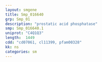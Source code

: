 ```yaml
---
layout: smgene
title: Smp_016640
grp: Smp_01
description: "prostatic acid phosphatase"
smp: Smp_016640.1
uniprot: "C4Q1Q3"
length:  1449
cdd: "cd07061, cl11399, pfam00328"
kk: ns
categories: sm
---
```

